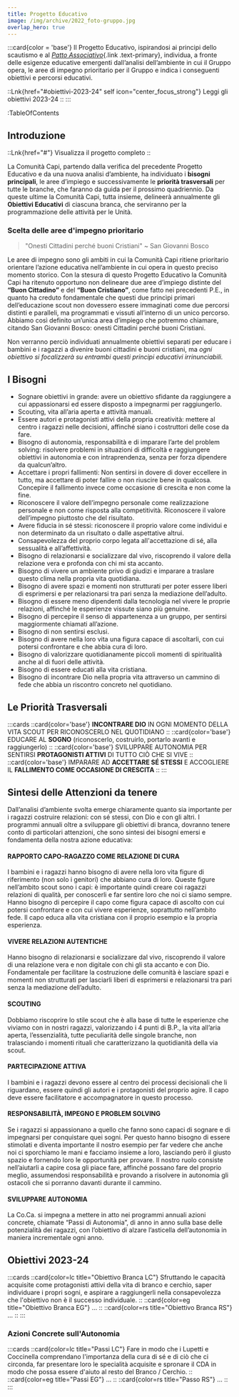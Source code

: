 ```yaml
--- 
title: Progetto Educativo
image: /img/archive/2022_foto-gruppo.jpg
overlap_hero: true
--- 
```


:::card{color = 'base'}
Il Progetto Educativo, ispirandosi ai principi dello scautismo e al [_Patto Associativo_](https://www.agesci.it/?wpfb_dl=2082){.link .text-primary}, individua, a fronte delle esigenze educative emergenti dall’analisi dell’ambiente in cui il Gruppo opera, le aree di impegno prioritario per il Gruppo e indica i conseguenti obiettivi e percorsi educativi.
  
::Lnk{href="#obiettivi-2023-24" self icon="center_focus_strong"}
Leggi gli obiettivi 2023-24
::
:::

:TableOfContents

## Introduzione

::Lnk{href="#"}
Visualizza il progetto completo
::

La Comunità Capi, partendo dalla verifica del precedente Progetto Educativo e da una nuova analisi d’ambiente, ha individuato i __bisogni principali__, le aree d’impiego e successivamente le __priorità trasversali__ per tutte le branche, che faranno da guida per il prossimo quadriennio. Da queste ultime la Comunità Capi, tutta insieme, delineerà annualmente gli __Obiettivi Educativi__ di ciascuna branca, che serviranno per la programmazione delle attività per le Unità.

### Scelta delle aree d'impegno prioritario

> "Onesti Cittadini perché buoni Cristiani" ~ San Giovanni Bosco

Le aree di impegno sono gli ambiti in cui la Comunità Capi ritiene prioritario orientare l’azione educativa nell’ambiente in cui opera in questo preciso momento storico. Con la stesura di questo Progetto Educativo la Comunità Capi ha ritenuto opportuno non delineare due aree d’impiego distinte del __“Buon Cittadino”__ e del __“Buon Cristiano”__, come fatto nei precedenti P.E., in quanto ha creduto fondamentale che questi due princìpi primari dell’educazione scout non dovessero essere immaginati come due percorsi distinti e paralleli, ma programmati e vissuti all’interno di un unico percorso. Abbiamo così definito un’unica area d’impiego che potremmo chiamare, citando San Giovanni Bosco: onesti Cittadini perché buoni Cristiani.  

Non verranno perciò individuati annualmente obiettivi separati per educare i bambini e i ragazzi a divenire buoni cittadini e buoni cristiani, ma _ogni obiettivo si focalizzerà su entrambi questi principi educativi irrinunciabili._

## I Bisogni

- Sognare obiettivi in grande: avere un obiettivo sfidante da raggiungere a cui appassionarsi ed essere disposto a impegnarmi per raggiungerlo.
- Scouting, vita all’aria aperta e attività manuali.
- Essere autori e protagonisti attivi della propria creatività: mettere al centro i ragazzi nelle decisioni, affinché siano i costruttori delle cose da fare.
- Bisogno di autonomia, responsabilità e di imparare l’arte del problem solving: risolvere problemi in situazioni di difficoltà e raggiungere obiettivi in autonomia e con intraprendenza, senza per forza dipendere da qualcun’altro.
- Accettare i propri fallimenti: Non sentirsi in dovere di dover eccellere in tutto, ma accettare di poter fallire o non riuscire bene in qualcosa. Concepire il fallimento invece come occasione di crescita e non come la fine.
- Riconoscere il valore dell’impegno personale come realizzazione personale e non come risposta alla competitività. Riconoscere il valore dell’impegno piuttosto che del risultato.
- Avere fiducia in sé stessi: riconoscere il proprio valore come individui e non determinato da un risultato o dalle aspettative altrui.
- Consapevolezza del proprio corpo legata all'accettazione di sé, alla sessualità e all’affettività.
- Bisogno di relazionarsi e socializzare dal vivo, riscoprendo il valore della relazione vera e profonda con chi mi sta accanto.
- Bisogno di vivere un ambiente privo di giudizi e imparare a traslare questo clima nella propria vita quotidiana.
- Bisogno di avere spazi e momenti non strutturati per poter essere liberi di esprimersi e per relazionarsi tra pari senza la mediazione dell’adulto.
- Bisogno di essere meno dipendenti dalla tecnologia nel vivere le proprie relazioni, affinché le esperienze vissute siano più genuine.
- Bisogno di percepire il senso di appartenenza a un gruppo, per sentirsi maggiormente chiamati all’azione.
- Bisogno di non sentirsi esclusi.
- Bisogno di avere nella loro vita una figura capace di ascoltarli, con cui potersi confrontare e che abbia cura di loro.
- Bisogno di valorizzare quotidianamente piccoli momenti di spiritualità anche al di fuori delle attività.
- Bisogno di essere educati alla vita cristiana.
- Bisogno di incontrare Dio nella propria vita attraverso un cammino di fede che abbia un riscontro concreto nel quotidiano.

## Le Priorità Trasversali

:::cards
::card{color='base'}
__INCONTRARE DIO__ IN OGNI MOMENTO DELLA VITA SCOUT PER RICONOSCERLO NEL QUOTIDIANO
::
::card{color='base'}
EDUCARE AL __SOGNO__ (riconoscerlo, costruirlo, portarlo avanti e raggiungerlo)
::
::card{color='base'}
SVILUPPARE AUTONOMIA PER SENTIRSI __PROTAGONISTI ATTIVI__ DI TUTTO CIÒ CHE SI VIVE
::
::card{color='base'}
IMPARARE AD __ACCETTARE SÉ STESSI__ E ACCOGLIERE IL __FALLIMENTO COME OCCASIONE DI CRESCITA__
::
:::

## Sintesi delle Attenzioni da tenere

Dall’analisi d’ambiente svolta emerge chiaramente quanto sia importante per i ragazzi costruire relazioni: con sé stessi, con Dio e con gli altri. I programmi annuali oltre a sviluppare gli obiettivi di branca, dovranno tenere conto di particolari attenzioni, che sono sintesi dei bisogni emersi e fondamenta della nostra azione educativa:  

#### RAPPORTO CAPO-RAGAZZO COME RELAZIONE DI CURA

I bambini e i ragazzi hanno bisogno di avere nella loro vita figure di riferimento (non solo i genitori) che abbiano cura di loro. Queste figure nell’ambito scout sono i capi: è importante quindi creare coi ragazzi relazioni di qualità, per conoscerli e far sentire loro che noi ci siamo sempre. Hanno bisogno di percepire il capo come figura capace di ascolto con cui potersi confrontare e con cui vivere esperienze, soprattutto nell’ambito fede. Il capo educa alla vita cristiana con il proprio esempio e la propria esperienza.

#### VIVERE RELAZIONI AUTENTICHE

Hanno bisogno di relazionarsi e socializzare dal vivo, riscoprendo il valore di una relazione vera e non digitale con chi gli sta accanto e con Dio. Fondamentale per facilitare la costruzione delle comunità è lasciare spazi e momenti non strutturati per lasciarli liberi di esprimersi e relazionarsi tra pari senza la mediazione dell’adulto.

#### SCOUTING

Dobbiamo riscoprire lo stile scout che è alla base di tutte le esperienze che viviamo con in nostri ragazzi, valorizzando i 4 
punti di B.P., la vita all’aria aperta, l’essenzialità, tutte peculiarità delle singole branche, non tralasciando i momenti rituali che caratterizzano la quotidianità della via scout. 

#### PARTECIPAZIONE ATTIVA

I bambini e i ragazzi devono essere al centro dei processi decisionali che li riguardano, essere quindi gli autori e i protagonisti del proprio agire. Il capo deve essere facilitatore e accompagnatore in questo processo.

#### RESPONSABILITÀ, IMPEGNO E PROBLEM SOLVING

Se i ragazzi si appassionano a quello che fanno sono capaci di sognare e di impegnarsi per conquistare quei sogni. Per questo hanno bisogno di essere stimolati e diventa importante il nostro esempio per far vedere che anche noi ci sporchiamo le mani e facciamo insieme a loro, lasciando però il giusto spazio e fornendo loro le opportunità per provare. Il nostro ruolo consiste nell’aiutarli a capire cosa gli piace fare, affinché possano fare del proprio meglio, assumendosi responsabilità e provando a risolvere in autonomia gli ostacoli che si porranno davanti durante il cammino.  
 
#### SVILUPPARE AUTONOMIA

La Co.Ca. si impegna a mettere in atto nei programmi annuali azioni concrete, chiamate “Passi di Autonomia”, di anno in anno sulla base delle potenzialità dei ragazzi, con l’obiettivo di alzare l’asticella dell’autonomia in maniera incrementale ogni anno. 

## Obiettivi 2023-24  

:::cards 
::card{color=lc title="Obiettivo Branca LC"}
Sfruttando le capacità acquisite come protagonisti attivi della vita di branco e cerchio, saper individuare i propri sogni, e aspirare a raggiungerli nella consapevolezza che l'obiettivo non è il successo individuale.
::
::card{color=eg title="Obiettivo Branca EG"}
...
::
::card{color=rs title="Obiettivo Branca RS"}
...
::
:::

### Azioni Concrete sull'Autonomia

:::cards 
::card{color=lc title="Passi LC"}
Fare in modo che i Lupetti e Coccinella comprendano l'importanza della cura di sé e di ciò che ci circonda, far presentare loro le specialità acquisite e 
spronare il CDA in modo che possa essere d'aiuto al resto del Branco / Cerchio.
::
::card{color=eg title="Passi EG"}
...
::
::card{color=rs title="Passo RS"}
...
::
:::


